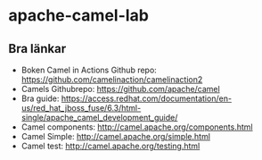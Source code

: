 # apache-camel-lab

## Bra länkar ##
* Boken Camel in Actions Github repo: https://github.com/camelinaction/camelinaction2
* Camels Githubrepo: https://github.com/apache/camel
* Bra guide: https://access.redhat.com/documentation/en-us/red_hat_jboss_fuse/6.3/html-single/apache_camel_development_guide/
* Camel components: http://camel.apache.org/components.html 
* Camel Simple: http://camel.apache.org/simple.html
* Camel test: http://camel.apache.org/testing.html
